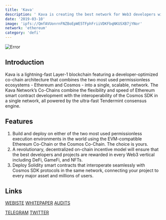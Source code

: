 ```yaml
---
title: 'Kava'
description: ' Kava is creating the best network for Web3 developers with flexible deployment, seamless interoperability, and incredible on-chain incentives'
date: '2019-03-10'
image: 'ipfs://QmfAVUonrnFNZBoEpWE5TFphFriiVDKFbqNKUSXB7jYNor'
network: 'ethereum'
category: 'defi'
---
```


![Error](ipfs://QmUBPLExqGZ6mYnaVtG84YzBjZd5h5ynS9q5GZPNqtcJUG)

## Introduction
Kava is a lightning-fast Layer-1 blockchain featuring a developer-optimized co-chain architecture that combines the two most used permissionless ecosystems - Ethereum and Cosmos - into a single, scalable, network. The Kava Network’s Co-Chains combine the flexibility and speed of Ethereum smart contract development with the interoperability of the Cosmos SDK in a single network, all powered by the ultra-fast Tendermint consensus engine.

## Features
1. Build and deploy on either of the two most used permissionless execution environments in the world using the EVM-compatible Ethereum Co-Chain or the Cosmos Co-Chain. The choice is yours.
2. A revolutionary, decentralized on-chain incentive model will ensure that the best developers and projects are rewarded in every Web3 vertical including DeFi, GameFi, and NFTs.
3. Deploy Solidity smart contracts that interoperate seamlessly with Cosmos SDK protocols in the same network, connecting your project to every major asset and millions of users.


## Links

[WEBISTE](https://www.kava.io/)
[WHITEPAPER](https://docsend.com/view/gwbwpc3)
[AUDITS](https://www.certik.com/projects/kava)

[TELEGRAM](https://t.me/kavalabs)
[TWITTER](https://twitter.com/kava_platform)